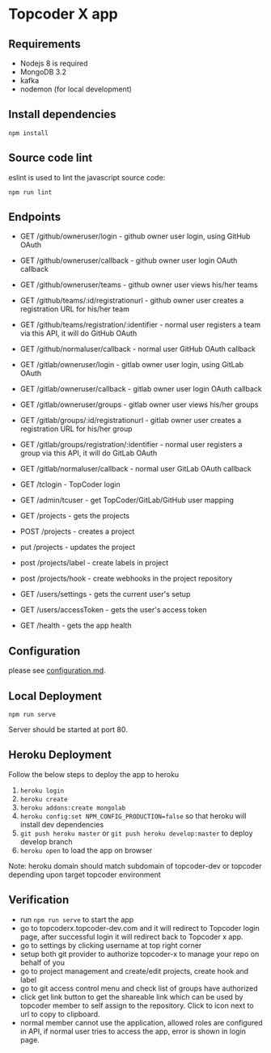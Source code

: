 # Topcoder X app

## Requirements

- Nodejs 8 is required
- MongoDB 3.2
- kafka
- nodemon (for local development)

## Install dependencies

```shell
npm install
```

## Source code lint

eslint is used to lint the javascript source code:

```shell
npm run lint
```

## Endpoints

- GET /github/owneruser/login - github owner user login, using GitHub OAuth
- GET /github/owneruser/callback - github owner user login OAuth callback
- GET /github/owneruser/teams - github owner user views his/her teams
- GET /github/teams/:id/registrationurl - github owner user creates a registration URL for his/her team
- GET /github/teams/registration/:identifier - normal user registers a team via this API, it will do GitHub OAuth
- GET /github/normaluser/callback - normal user GitHub OAuth callback

- GET /gitlab/owneruser/login - gitlab owner user login, using GitLab OAuth
- GET /gitlab/owneruser/callback - gitlab owner user login OAuth callback
- GET /gitlab/owneruser/groups - gitlab owner user views his/her groups
- GET /gitlab/groups/:id/registrationurl - gitlab owner user creates a registration URL for his/her group
- GET /gitlab/groups/registration/:identifier - normal user registers a group via this API, it will do GitLab OAuth
- GET /gitlab/normaluser/callback - normal user GitLab OAuth callback

- GET /tclogin - TopCoder login
- GET /admin/tcuser - get TopCoder/GitLab/GitHub user mapping

- GET /projects - gets the projects
- POST /projects - creates a project
- put /projects - updates the project
- post /projects/label - create labels in project
- post /projects/hook - create webhooks in the project repository
- GET /users/settings - gets the current user's setup
- GET /users/accessToken - gets the user's access token
  
- GET /health - gets the app health

## Configuration

please see [configuration.md](configuration.md).

## Local Deployment

```shell
npm run serve
```

Server should be started at port 80. 

## Heroku Deployment
Follow the below steps to deploy the app to heroku
1. `heroku login`
1. `heroku create`
1. `heroku addons:create mongolab`
1. `heroku config:set NPM_CONFIG_PRODUCTION=false` so that heroku will install dev dependencies
1. `git push heroku master` or `git push heroku develop:master` to deploy develop branch
1. `heroku open` to load the app on browser

Note: heroku domain should match subdomain of topcoder-dev or topcoder depending upon target topcoder environment

## Verification

- run `npm run serve` to start the app
- go to topcoderx.topcoder-dev.com and it will redirect to Topcoder login page, after successful login it will redirect back to Topcoder x app.
- go to settings by clicking username at top right corner
- setup both git provider to authorize topcoder-x to manage your repo on behalf of you
- go to project management and create/edit projects, create hook and label
- go to git access control menu and check list of groups have authorized
- click get link button to get the shareable link which can be used by topcoder member to self assign to the repository. Click to icon next to url to copy to clipboard.
- normal member cannot use the application, allowed roles are configured in API, if normal user tries to access the app, error is shown in login page.

